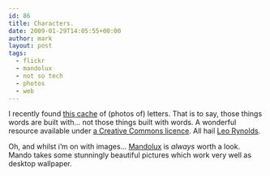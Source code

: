 ```yaml
---
id: 86
title: Characters.
date: 2009-01-29T14:05:55+00:00
author: mark
layout: post
tags:
  - flickr
  - mandolux
  - not so tech
  - photos
  - web
---
```

I recently found [this cache](http://flickr.com/photos/lwr/collections/72157594587080023/) of (photos of) letters. That is to say, those things words are built with&#8230; not those things built with words. A wonderful resource available under [a Creative Commons licence](http://creativecommons.org/licenses/by-nc-sa/2.0/). All hail [Leo Rynolds](http://flickr.com/photos/lwr/).

Oh, and whilst i&#8217;m on with images&#8230; [Mandolux](http://www.mandolux.com/) is _always_ worth a look. Mando takes some stunningly beautiful pictures which work very well as desktop wallpaper.
